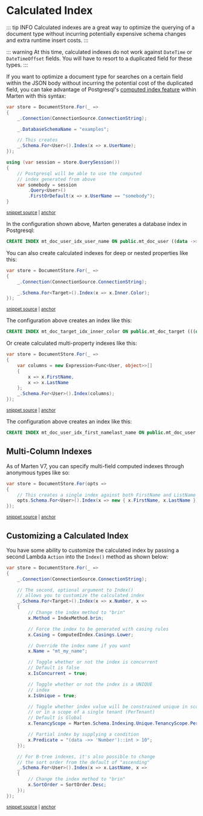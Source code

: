 # Calculated Index

::: tip INFO
Calculated indexes are a great way to optimize the querying of a document type without incurring
potentially expensive schema changes and extra runtime insert costs.
:::

::: warning
At this time, calculated indexes do not work against `DateTime` or `DateTimeOffset` fields. You will have
to resort to a duplicated field for these types.
:::

If you want to optimize a document type for searches on a certain field within the JSON body without incurring the potential cost of the duplicated field, you can take advantage of Postgresql's [computed index feature](https://www.postgresql.org/docs/9.5/static/indexes-expressional.html) within Marten with this syntax:

<!-- snippet: sample_using-a-simple-calculated-index -->
<a id='snippet-sample_using-a-simple-calculated-index'></a>
```cs
var store = DocumentStore.For(_ =>
{
    _.Connection(ConnectionSource.ConnectionString);

    _.DatabaseSchemaName = "examples";

    // This creates
    _.Schema.For<User>().Index(x => x.UserName);
});

using (var session = store.QuerySession())
{
    // Postgresql will be able to use the computed
    // index generated from above
    var somebody = session
        .Query<User>()
        .FirstOrDefault(x => x.UserName == "somebody");
}
```
<sup><a href='https://github.com/JasperFx/marten/blob/master/src/DocumentDbTests/Indexes/computed_indexes.cs#L22-L41' title='Snippet source file'>snippet source</a> | <a href='#snippet-sample_using-a-simple-calculated-index' title='Start of snippet'>anchor</a></sup>
<!-- endSnippet -->

In the configuration shown above, Marten generates a database index in Postgresql:

```sql
CREATE INDEX mt_doc_user_idx_user_name ON public.mt_doc_user ((data ->> 'UserName'));
```

You can also create calculated indexes for deep or nested properties like this:

<!-- snippet: sample_deep-calculated-index -->
<a id='snippet-sample_deep-calculated-index'></a>
```cs
var store = DocumentStore.For(_ =>
{
    _.Connection(ConnectionSource.ConnectionString);

    _.Schema.For<Target>().Index(x => x.Inner.Color);
});
```
<sup><a href='https://github.com/JasperFx/marten/blob/master/src/DocumentDbTests/Indexes/computed_indexes.cs#L68-L75' title='Snippet source file'>snippet source</a> | <a href='#snippet-sample_deep-calculated-index' title='Start of snippet'>anchor</a></sup>
<!-- endSnippet -->

The configuration above creates an index like this:

```sql
CREATE INDEX mt_doc_target_idx_inner_color ON public.mt_doc_target (((data -> 'Inner' ->> 'Color')::int));
```

Or create calculated multi-property indexes like this:

<!-- snippet: sample_multi-property-calculated-index -->
<a id='snippet-sample_multi-property-calculated-index'></a>
```cs
var store = DocumentStore.For(_ =>
{
    var columns = new Expression<Func<User, object>>[]
    {
        x => x.FirstName,
        x => x.LastName
    };
    _.Schema.For<User>().Index(columns);
});
```
<sup><a href='https://github.com/JasperFx/marten/blob/master/src/Marten.Testing/Examples/MultiPropertyCalculatedIndexExamples.cs#L11-L21' title='Snippet source file'>snippet source</a> | <a href='#snippet-sample_multi-property-calculated-index' title='Start of snippet'>anchor</a></sup>
<!-- endSnippet -->

The configuration above creates an index like this:

```sql
CREATE INDEX mt_doc_user_idx_first_namelast_name ON public.mt_doc_user USING btree (((data ->> 'FirstName'::text)), ((data ->> 'LastName'::text)))
```

## Multi-Column Indexes

As of Marten V7, you can specify multi-field computed indexes through anonymous types like so:

<!-- snippet: sample_multi_column_index -->
<a id='snippet-sample_multi_column_index'></a>
```cs
var store = DocumentStore.For(opts =>
{
    // This creates a single index against both FirstName and ListName
    opts.Schema.For<User>().Index(x => new { x.FirstName, x.LastName });
});
```
<sup><a href='https://github.com/JasperFx/marten/blob/master/src/DocumentDbTests/Indexes/computed_indexes.cs#L153-L161' title='Snippet source file'>snippet source</a> | <a href='#snippet-sample_multi_column_index' title='Start of snippet'>anchor</a></sup>
<!-- endSnippet -->

## Customizing a Calculated Index

You have some ability to customize the calculated index by passing a second Lambda `Action` into
the `Index()` method as shown below:

<!-- snippet: sample_customizing-calculated-index -->
<a id='snippet-sample_customizing-calculated-index'></a>
```cs
var store = DocumentStore.For(_ =>
{
    _.Connection(ConnectionSource.ConnectionString);

    // The second, optional argument to Index()
    // allows you to customize the calculated index
    _.Schema.For<Target>().Index(x => x.Number, x =>
    {
        // Change the index method to "brin"
        x.Method = IndexMethod.brin;

        // Force the index to be generated with casing rules
        x.Casing = ComputedIndex.Casings.Lower;

        // Override the index name if you want
        x.Name = "mt_my_name";

        // Toggle whether or not the index is concurrent
        // Default is false
        x.IsConcurrent = true;

        // Toggle whether or not the index is a UNIQUE
        // index
        x.IsUnique = true;

        // Toggle whether index value will be constrained unique in scope of whole document table (Global)
        // or in a scope of a single tenant (PerTenant)
        // Default is Global
        x.TenancyScope = Marten.Schema.Indexing.Unique.TenancyScope.PerTenant;

        // Partial index by supplying a condition
        x.Predicate = "(data ->> 'Number')::int > 10";
    });

    // For B-tree indexes, it's also possible to change
    // the sort order from the default of "ascending"
    _.Schema.For<User>().Index(x => x.LastName, x =>
    {
        // Change the index method to "brin"
        x.SortOrder = SortOrder.Desc;
    });
});
```
<sup><a href='https://github.com/JasperFx/marten/blob/master/src/DocumentDbTests/Indexes/computed_indexes.cs#L81-L124' title='Snippet source file'>snippet source</a> | <a href='#snippet-sample_customizing-calculated-index' title='Start of snippet'>anchor</a></sup>
<!-- endSnippet -->
